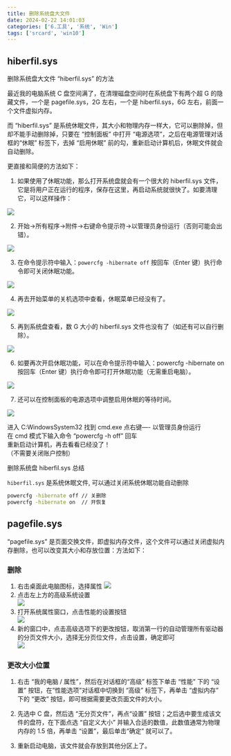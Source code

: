 ```yaml
---
title: 删除系统盘大文件
date: 2024-02-22 14:01:03
categories: ['6.工具', '系统', 'Win']
tags: ['srcard', 'win10']
---
```

  
  
## hiberfil.sys

删除系统盘大文件 “hiberfil.sys” 的方法

最近我的电脑系统 C 盘空间满了，在清理磁盘空间时在系统盘下有两个超 G 的隐藏文件，一个是 pagefile.sys，2G 左右，一个是 hiberfil.sys，6G 左右，前面一个文件虚拟内存。

而 “hiberfil.sys” 是系统休眠文件，其大小和物理内存一样大，它可以删除掉，但却不能手动删除掉，只要在 “控制面板” 中打开 “电源选项”，之后在电源管理对话框的“休眠” 标签下，去掉 “启用休眠” 前的勾，重新启动计算机后，休眠文件就会自动删除。

更直接和简便的方法如下：

1. 如果使用了休眠功能，那么打开系统盘就会有一个很大的 hiberfil.sys 文件，它是将用户正在运行的程序，保存在这里，再启动系统就很快了。如要清理它，可以这样操作：

![](https://pic1.zhimg.com/v2-8fc27d38d274fcb7c490ed53af578510_r.jpg)

2. 开始→所有程序→附件→右键命令提示符→以管理员身份运行（否则可能会出错）。

![](https://pic1.zhimg.com/v2-dd2f9db5b12cd1188269310b6d03bf50_b.jpg)

3. 在命令提示符中输入：`powercfg -hibernate off` 按回车（Enter 键）执行命令即可关闭休眠功能。

![](https://pic2.zhimg.com/v2-296731b0305298b85b6989fe8bc24e5d_r.jpg)

4. 再去开始菜单的关机选项中查看，休眠菜单已经没有了。

![](https://pic2.zhimg.com/v2-b9f90b8c8334f36d982af74ff5d3b659_r.jpg)

5. 再到系统盘查看，数 G 大小的 hiberfil.sys 文件也没有了（如还有可以自行删除）。

![](https://pic2.zhimg.com/v2-ea53ffbe0ec80a1beaaa836efe851795_r.jpg)

6. 如要再次开启休眠功能，可以在命令提示符中输入：powercfg -hibernate on 按回车（Enter 键）执行命令即可打开休眠功能（无需重启电脑）。

![](https://pic2.zhimg.com/v2-4ac5f8412a02c86ede29b11f961a9969_r.jpg)

7. 还可以在控制面板的电源选项中调整启用休眠的等待时间。

![](https://pic4.zhimg.com/v2-01c40936d6a8956177f6bafbf4e6c4ab_b.jpg)

进入 C:WindowsSystem32 找到 cmd.exe 点右键—- 以管理员身份运行  
在 cmd 模式下输入命令 “powercfg -h off” 回车  
重新启动计算机，再去看看已经没了！  
（不需要关闭账户控制）  


删除系统盘 hiberfil.sys 总结
  
`hiberfil.sys` 是系统休眠文件, 可以通过关闭系统休眠功能自动删除
```sh
powercfg -hibernate off // 关删除
powercfg -hibernate on  // 开恢复
```
<!--SR:!2025-02-17,507,250-->
  
  
## pagefile.sys

“pagefile.sys” 是页面交换文件，即虚拟内存文件，这个文件可以通过关闭虚拟内存删除，也可以改变其大小和存放位置：方法如下：
  
  
### 删除

1. 右击桌面此电脑图标，选择属性 
    ![](https://exp-picture.cdn.bcebos.com/32fe25ef354f50b8c17daf6cdc4afa32929c189e.jpg?x-bce-process=image%2Fresize%2Cm_lfit%2Cw_500%2Climit_1%2Fformat%2Cf_auto%2Fquality%2Cq_80)
2.  点击左上方的高级系统设置    
    ![](https://exp-picture.cdn.bcebos.com/340e4eb8b43ea8db2009fd85189c2cf7deb2169e.jpg?x-bce-process=image%2Fresize%2Cm_lfit%2Cw_500%2Climit_1%2Fformat%2Cf_auto%2Fquality%2Cq_80)
3.  打开系统属性窗口，点击性能的设置按钮    
    ![](https://exp-picture.cdn.bcebos.com/3aae2b4f50b8b43ede9850fd7132939c2df7199e.jpg?x-bce-process=image%2Fresize%2Cm_lfit%2Cw_500%2Climit_1%2Fformat%2Cf_auto%2Fquality%2Cq_80)
4. 新的窗口中，点击高级选项下的更改按钮，取消第一行的自动管理所有驱动器的分页文件大小，选择无分页位文件，点击设置，确定即可  
![](https://exp-picture.cdn.bcebos.com/51f9aa3ea8db574a8271942ba7f7dfb2dd19179e.jpg?x-bce-process=image%2Fresize%2Cm_lfit%2Cw_500%2Climit_1%2Fformat%2Cf_auto%2Fquality%2Cq_80)

  
  
### 更改大小位置

1. 右击 “我的电脑 / 属性”，然后在对话框的“高级” 标签下单击 “性能” 下的 “设置” 按钮，在”性能选项”对话框中切换到 “高级” 标签下，再单击 “虚拟内存” 下的 “更改” 按钮，即可根据需要更改页面文件的大小。

2. 先选中 C 盘，然后选 “无分页文件”，再点“设置” 按钮；之后选中要生成该文件的盘符，在下面点选 “自定义大小” 并输入合适的数值，此数值通常为物理内存的 1.5 倍，再单击 “设置”，最后单击“确定” 就可以了。

3. 重新启动电脑，该文件就会存放到其他分区上了。
